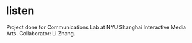 # listen
Project done for Communications Lab at NYU Shanghai Interactive Media Arts. Collaborator: Li Zhang.
